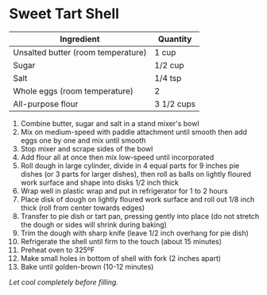 Sweet Tart Shell
================

Ingredient | Quantity
---|---
Unsalted butter (room temperature) | 1 cup
Sugar | 1/2 cup
Salt | 1/4 tsp
Whole eggs (room temperature) | 2
All-purpose flour | 3 1/2 cups

1. Combine butter, sugar and salt in a stand mixer's bowl
2. Mix on medium-speed with paddle attachment until smooth then add eggs one by one and mix until smooth
3. Stop mixer and scrape sides of the bowl
4. Add flour all at once then mix low-speed until incorporated
5. Roll dough in large cylinder, divide in 4 equal parts for 9 inches pie dishes (or 3 parts for larger dishes), then roll as balls on lightly floured work surface and shape into disks 1/2 inch thick
6. Wrap well in plastic wrap and put in refrigerator for 1 to 2 hours
7. Place disk of dough on lightly floured work surface and roll out 1/8 inch thick (roll from center towards edges)
8. Transfer to pie dish or tart pan, pressing gently into place (do not stretch the dough or sides will shrink during baking)
9. Trim the dough with sharp knife (leave 1/2 inch overhang for pie dish)
10. Refrigerate the shell until firm to the touch (about 15 minutes)
11. Preheat oven to 325ºF
12. Make small holes in bottom of shell with fork (2 inches apart)
12. Bake until golden-brown (10-12 minutes)

*Let cool completely before filling.*
